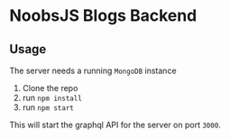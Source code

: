 # NoobsJS Blogs Backend

## Usage

The server needs a running `MongoDB` instance

1. Clone the repo
1. run `npm install`
1. run `npm start`

This will start the graphql API for the server on port `3000`.